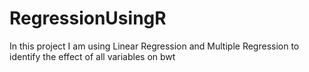 # RegressionUsingR
In this project I am using Linear Regression and Multiple Regression to identify the effect of all variables on bwt
